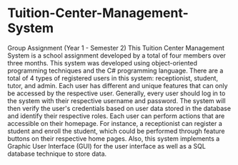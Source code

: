 # Tuition-Center-Management-System
Group Assignment (Year 1 - Semester 2)
This Tuition Center Management System is a school assignment developed by a total of four members over three months.
This system was developed using object-oriented programming techniques and the C# programming language.
There are a total of 4 types of registered users in this system: receptionist, student, tutor, and admin. 
Each user has different and unique features that can only be accessed by the respective user.
Generally, every user should log in to the system with their respective username and password.
The system will then verify the user's credentials based on user data stored in the database and identify their respective roles.
Each user can perform actions that are accessible on their homepage. For instance, a receptionist can register a student and enroll the student, which could be performed through feature buttons on their respective home pages.
Also, this system implements a Graphic User Interface (GUI) for the user interface as well as a SQL database technique to store data.
